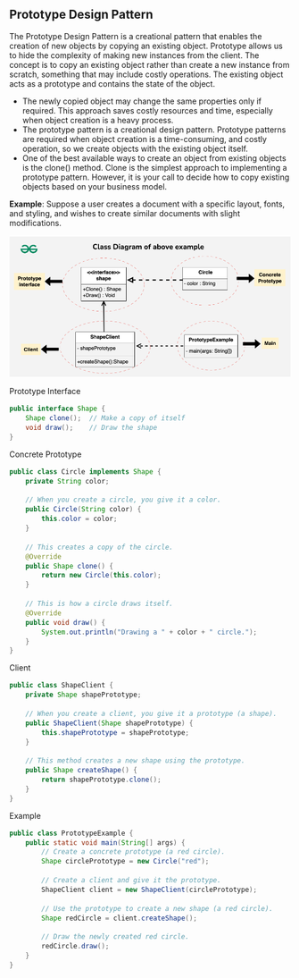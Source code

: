 ## Prototype Design Pattern

The Prototype Design Pattern is a creational pattern that enables the creation of new objects by copying an existing object. Prototype allows us to hide the complexity of making new instances from the client. The concept is to copy an existing object rather than create a new instance from scratch, something that may include costly operations. The existing object acts as a prototype and contains the state of the object.

- The newly copied object may change the same properties only if required. This approach saves costly resources and time, especially when object creation is a heavy process.
- The prototype pattern is a creational design pattern. Prototype patterns are required when object creation is a time-consuming, and costly operation, so we create objects with the existing object itself.
- One of the best available ways to create an object from existing objects is the clone() method. Clone is the simplest approach to implementing a prototype pattern. However, it is your call to decide how to copy existing objects based on your business model.

**Example**: Suppose a user creates a document with a specific layout, fonts, and styling, and wishes to create similar documents with slight modifications.

![alt text](./prototype-pattern.png)

Prototype Interface
```java
public interface Shape {
    Shape clone();  // Make a copy of itself
    void draw();    // Draw the shape
}
```

Concrete Prototype
```java
public class Circle implements Shape {
    private String color;
 
    // When you create a circle, you give it a color.
    public Circle(String color) {
        this.color = color;
    }
 
    // This creates a copy of the circle.
    @Override
    public Shape clone() {
        return new Circle(this.color);
    }
 
    // This is how a circle draws itself.
    @Override
    public void draw() {
        System.out.println("Drawing a " + color + " circle.");
    }
}
```

Client
```java
public class ShapeClient {
    private Shape shapePrototype;
 
    // When you create a client, you give it a prototype (a shape).
    public ShapeClient(Shape shapePrototype) {
        this.shapePrototype = shapePrototype;
    }
 
    // This method creates a new shape using the prototype.
    public Shape createShape() {
        return shapePrototype.clone();
    }
}
```

Example
```java
public class PrototypeExample {
    public static void main(String[] args) {
        // Create a concrete prototype (a red circle).
        Shape circlePrototype = new Circle("red");
 
        // Create a client and give it the prototype.
        ShapeClient client = new ShapeClient(circlePrototype);
 
        // Use the prototype to create a new shape (a red circle).
        Shape redCircle = client.createShape();
 
        // Draw the newly created red circle.
        redCircle.draw();
    }
}
```
